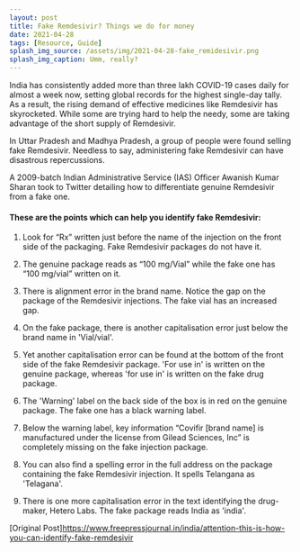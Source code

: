 ```yaml
---
layout: post
title: Fake Remdesivir? Things we do for money
date: 2021-04-28
tags: [Resource, Guide]
splash_img_source: /assets/img/2021-04-28-fake_remidesivir.png
splash_img_caption: Umm, really?
---
```


India has consistently added more than three lakh COVID-19 cases daily for almost a week now, setting global records for the highest single-day tally. As a result, the rising demand of effective medicines like Remdesivir has skyrocketed. While some are trying hard to help the needy, some are taking advantage of the short supply of Remdesivir.

In Uttar Pradesh and Madhya Pradesh, a group of people were found selling fake Remdesivir. Needless to say, administering fake Remdesivir can have disastrous repercussions.

A 2009-batch Indian Administrative Service (IAS) Officer Awanish Kumar Sharan took to Twitter detailing how to differentiate genuine Remdesivir from a fake one.

#### These are the points which can help you identify fake Remdesivir:

1. Look for “Rx” written just before the name of the injection on the front side of the packaging. Fake Remdesivir packages do not have it.

2. The genuine package reads as “100 mg/Vial” while the fake one has “100 mg/vial” written on it.

3. There is alignment error in the brand name. Notice the gap on the package of the Remdesivir injections. The fake vial has an increased gap.

4. On the fake package, there is another capitalisation error just below the brand name in 'Vial/vial'.

5. Yet another capitalisation error can be found at the bottom of the front side of the fake Remdesivir package. 'For use in' is written on the genuine package, whereas 'for use in' is written on the fake drug package.

6. The 'Warning' label on the back side of the box is in red on the genuine package. The fake one has a black warning label.

7. Below the warning label, key information “Covifir [brand name] is manufactured under the license from Gilead Sciences, Inc” is completely missing on the fake injection package.

8. You can also find a spelling error in the full address on the package containing the fake Remdesivir injection. It spells Telangana as 'Telagana'.

9. There is one more capitalisation error in the text identifying the drug-maker, Hetero Labs. The fake package reads India as 'india'.

[Original Post]https://www.freepressjournal.in/india/attention-this-is-how-you-can-identify-fake-remdesivir